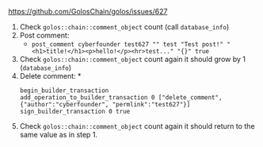 https://github.com/GolosChain/golos/issues/627

1. Check `golos::chain::comment_object` count (call `database_info`)
2. Post comment:
    * `post_comment cyberfounder test627 "" test "Test post!" "<h1>title!</h1><p>hello!</p><hr>test..." "{}" true`
3. Check `golos::chain::comment_object` count again it should grow by 1 (`database_info`)
4. Delete comment:
    *
    ```
    begin_builder_transaction
    add_operation_to_builder_transaction 0 ["delete_comment", {"author":"cyberfounder", "permlink":"test627"}]
    sign_builder_transaction 0 true
    ```
5. Check `golos::chain::comment_object` count again it should return to the same value as in step 1.
